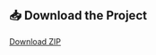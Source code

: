 ## 📥 Download the Project
[Download ZIP](https://github.com/Hardik-Sonawane/plant-final/releases/download/v1.0/cropdisease.zip
)
